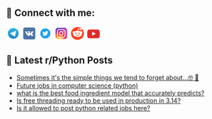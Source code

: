 ## 🔎 Connect with me:
[<img src="https://github.com/bullbesh/bullbesh/blob/main/images/Telegram.png" width="32" height="32" />](https://t.me/bullbesh)
[<img src="https://github.com/bullbesh/bullbesh/blob/main/images/VK.png" width="32" height="32" />](https://vk.com/bullbesh)
[<img src="https://github.com/bullbesh/bullbesh/blob/main/images/Twitter.png" width="32" height="32" />](https://twitter.com/bullbesh1)
[<img src="https://github.com/bullbesh/bullbesh/blob/main/images/Instagram.png" width="32" height="32" />](https://www.instagram.com/bullbesh)
[<img src="https://github.com/bullbesh/bullbesh/blob/main/images/Reddit.png" width="32" height="32" />](https://www.reddit.com/user/bullbesh)
[<img src="https://github.com/bullbesh/bullbesh/blob/main/images/YouTube.png" width="32" height="32" />](https://www.youtube.com/channel/UCtfjRs6uzgq5mfm8S06WTcg)

## 📕 Latest r/Python Posts
<!-- BLOG-POST-LIST:START -->
- [Sometimes it&#39;s the simple things we tend to forget about...🤓 💭](https://www.reddit.com/r/Python/comments/1ko5xg4/sometimes_its_the_simple_things_we_tend_to_forget/)
- [Future jobs in computer science &lpar;python&rpar;](https://www.reddit.com/r/Python/comments/1ko5x48/future_jobs_in_computer_science_python/)
- [what is the best food ingredient model that accurately predicts?](https://www.reddit.com/r/Python/comments/1ko5k5q/what_is_the_best_food_ingredient_model_that/)
- [Is free threading ready to be used in production in 3.14?](https://www.reddit.com/r/Python/comments/1ko5f3k/is_free_threading_ready_to_be_used_in_production/)
- [Is it allowed to post python related jobs here?](https://www.reddit.com/r/Python/comments/1ko213p/is_it_allowed_to_post_python_related_jobs_here/)
<!-- BLOG-POST-LIST:END -->
